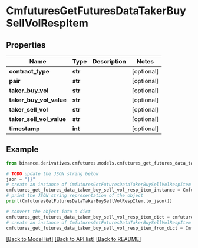 # CmfuturesGetFuturesDataTakerBuySellVolRespItem


## Properties

Name | Type | Description | Notes
------------ | ------------- | ------------- | -------------
**contract_type** | **str** |  | [optional] 
**pair** | **str** |  | [optional] 
**taker_buy_vol** | **str** |  | [optional] 
**taker_buy_vol_value** | **str** |  | [optional] 
**taker_sell_vol** | **str** |  | [optional] 
**taker_sell_vol_value** | **str** |  | [optional] 
**timestamp** | **int** |  | [optional] 

## Example

```python
from binance.derivatives.cmfutures.models.cmfutures_get_futures_data_taker_buy_sell_vol_resp_item import CmfuturesGetFuturesDataTakerBuySellVolRespItem

# TODO update the JSON string below
json = "{}"
# create an instance of CmfuturesGetFuturesDataTakerBuySellVolRespItem from a JSON string
cmfutures_get_futures_data_taker_buy_sell_vol_resp_item_instance = CmfuturesGetFuturesDataTakerBuySellVolRespItem.from_json(json)
# print the JSON string representation of the object
print(CmfuturesGetFuturesDataTakerBuySellVolRespItem.to_json())

# convert the object into a dict
cmfutures_get_futures_data_taker_buy_sell_vol_resp_item_dict = cmfutures_get_futures_data_taker_buy_sell_vol_resp_item_instance.to_dict()
# create an instance of CmfuturesGetFuturesDataTakerBuySellVolRespItem from a dict
cmfutures_get_futures_data_taker_buy_sell_vol_resp_item_from_dict = CmfuturesGetFuturesDataTakerBuySellVolRespItem.from_dict(cmfutures_get_futures_data_taker_buy_sell_vol_resp_item_dict)
```
[[Back to Model list]](../README.md#documentation-for-models) [[Back to API list]](../README.md#documentation-for-api-endpoints) [[Back to README]](../README.md)



